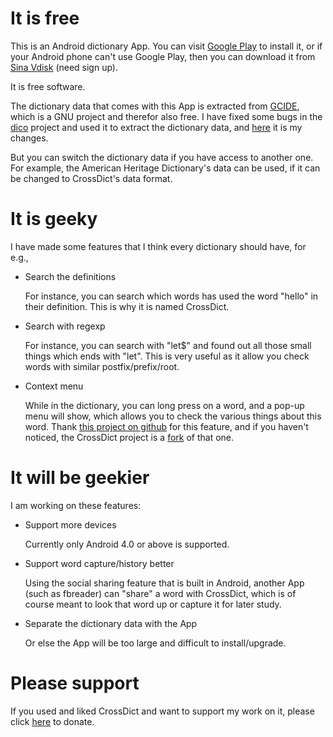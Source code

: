 
# It is free

This is an Android dictionary App. You can visit [Google Play](https://play.google.com/store/apps/details?id=com.baohaojun.crossdict) to
install it, or if your Android phone can't use Google Play, then you
can download it from [Sina Vdisk](http://vdisk.weibo.com/s/skNbH) (need sign up).

It is free software.

The dictionary data that comes with this App is extracted from [GCIDE](ftp://ftp.gnu.org/gnu/gcide/),
which is a GNU project and therefor also free. I have fixed some bugs
in the [dico](http://puszcza.gnu.org.ua/software/dico/) project and used it to extract the dictionary data, and
[here](https://github.com/baohaojun/dico) it is my changes.

But you can switch the dictionary data if you have access to another
one. For example, the American Heritage Dictionary's data can be used,
if it can be changed to CrossDict's data format.

# It is geeky

I have made some features that I think every dictionary should have, for e.g., 

-   Search the definitions
    
    For instance, you can search which words has used the word "hello"
    in their definition. This is why it is named CrossDict.

-   Search with regexp
    
    For instance, you can search with "let$" and found out all those
    small things which ends with "let". This is very useful as it allow
    you check words with similar postfix/prefix/root.

-   Context menu
    
    While in the dictionary, you can long press on a word, and a pop-up
    menu will show, which allows you to check the various things about
    this word. Thank [this project on github](https://github.com/btate/BTAndroidWebViewSelection) for this feature, and if
    you haven't noticed, the CrossDict project is a [fork](https://github.com/btate/BTAndroidWebViewSelection/network) of that one.

# It will be geekier

I am working on these features:

-   Support more devices
    
    Currently only Android 4.0 or above is supported.

-   Support word capture/history better
    
    Using the social sharing feature that is built in Android, another
    App (such as fbreader) can "share" a word with CrossDict, which is
    of course meant to look that word up or capture it for later study.

-   Separate the dictionary data with the App
    
    Or else the App will be too large and difficult to install/upgrade.

# Please support

If you used and liked CrossDict and want to support my work on it,
please click [here](http://baohaojun.github.com/donate.html) to donate.
